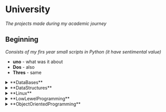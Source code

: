 # University
_The projects made during my academic journey_

## Beginning ##
_Consists of my firs year small scripts in Python (it have sentimental value)_
+ **uno** - what was it about
+ **Dos** - also
+ **Thres** - same


<details>
<summary>**DataBases**</summary>
### project of relational data base for social media site (Oracle)
- **uno** - what was it about
- **Dos** - also
- **Thres** - same
</details>

<details>
<summary>**DataStructures**</summary>
### Implementation of basic data structures in Python
- **uno** - what was it about
- **Dos** - also
- **Thres** - same
</details>


<details>
<summary>**Linux**</summary>
### Zarzadanie Systemami UNIX, bash
- **uno** - what was it about
- **Dos** - also
- **Thres** - same
</details>


<details>
<summary>**LowLewelProgramming**</summary>
### projects in C and Asembly
- **uno** - what was it about
- **Dos** - also
- **Thres** - same
</details>


<details>
<summary>**ObjectOrientedProgramming**</summary>
### projects following design patterns for oop
- **uno** - what was it about
- **Dos** - also
- **Thres** - same
</details>

